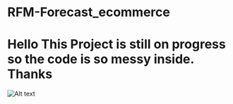 # RFM-Forecast_ecommerce

# Hello This Project is still on progress so the code is so messy inside. Thanks

![Alt text](relative/path/to/rfm.jpg?raw=true "Title")
